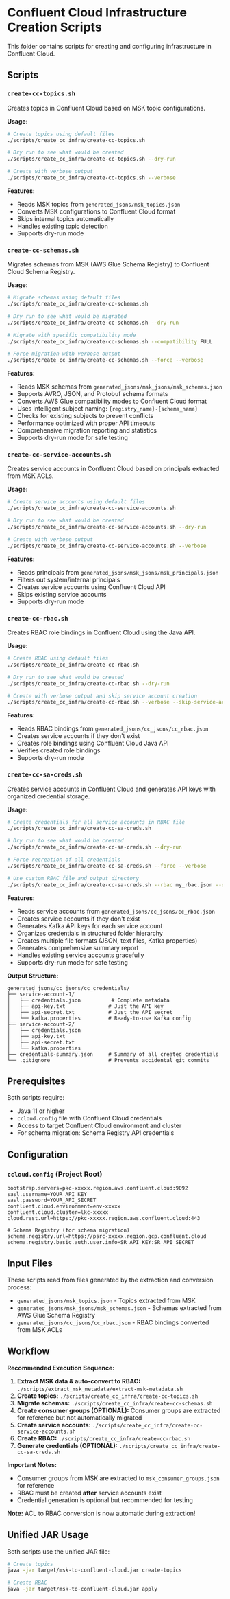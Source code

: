 # Confluent Cloud Infrastructure Creation Scripts

This folder contains scripts for creating and configuring infrastructure in Confluent Cloud.

## Scripts

### `create-cc-topics.sh`
Creates topics in Confluent Cloud based on MSK topic configurations.

**Usage:**
```bash
# Create topics using default files
./scripts/create_cc_infra/create-cc-topics.sh

# Dry run to see what would be created
./scripts/create_cc_infra/create-cc-topics.sh --dry-run

# Create with verbose output
./scripts/create_cc_infra/create-cc-topics.sh --verbose
```

**Features:**
- Reads MSK topics from `generated_jsons/msk_topics.json`
- Converts MSK configurations to Confluent Cloud format
- Skips internal topics automatically
- Handles existing topic detection
- Supports dry-run mode

### `create-cc-schemas.sh`
Migrates schemas from MSK (AWS Glue Schema Registry) to Confluent Cloud Schema Registry.

**Usage:**
```bash
# Migrate schemas using default files
./scripts/create_cc_infra/create-cc-schemas.sh

# Dry run to see what would be migrated
./scripts/create_cc_infra/create-cc-schemas.sh --dry-run

# Migrate with specific compatibility mode
./scripts/create_cc_infra/create-cc-schemas.sh --compatibility FULL

# Force migration with verbose output
./scripts/create_cc_infra/create-cc-schemas.sh --force --verbose
```

**Features:**
- Reads MSK schemas from `generated_jsons/msk_jsons/msk_schemas.json`
- Supports AVRO, JSON, and Protobuf schema formats
- Converts AWS Glue compatibility modes to Confluent Cloud format
- Uses intelligent subject naming: `{registry_name}-{schema_name}`
- Checks for existing subjects to prevent conflicts
- Performance optimized with proper API timeouts
- Comprehensive migration reporting and statistics
- Supports dry-run mode for safe testing

### `create-cc-service-accounts.sh`
Creates service accounts in Confluent Cloud based on principals extracted from MSK ACLs.

**Usage:**
```bash
# Create service accounts using default files
./scripts/create_cc_infra/create-cc-service-accounts.sh

# Dry run to see what would be created
./scripts/create_cc_infra/create-cc-service-accounts.sh --dry-run

# Create with verbose output
./scripts/create_cc_infra/create-cc-service-accounts.sh --verbose
```

**Features:**
- Reads principals from `generated_jsons/msk_jsons/msk_principals.json`
- Filters out system/internal principals
- Creates service accounts using Confluent Cloud API
- Skips existing service accounts
- Supports dry-run mode

### `create-cc-rbac.sh`
Creates RBAC role bindings in Confluent Cloud using the Java API.

**Usage:**
```bash
# Create RBAC using default files
./scripts/create_cc_infra/create-cc-rbac.sh

# Dry run to see what would be created
./scripts/create_cc_infra/create-cc-rbac.sh --dry-run

# Create with verbose output and skip service account creation
./scripts/create_cc_infra/create-cc-rbac.sh --verbose --skip-service-accounts
```

**Features:**
- Reads RBAC bindings from `generated_jsons/cc_jsons/cc_rbac.json`
- Creates service accounts if they don't exist
- Creates role bindings using Confluent Cloud Java API
- Verifies created role bindings
- Supports dry-run mode

### `create-cc-sa-creds.sh`
Creates service accounts in Confluent Cloud and generates API keys with organized credential storage.

**Usage:**
```bash
# Create credentials for all service accounts in RBAC file
./scripts/create_cc_infra/create-cc-sa-creds.sh

# Dry run to see what would be created
./scripts/create_cc_infra/create-cc-sa-creds.sh --dry-run

# Force recreation of all credentials
./scripts/create_cc_infra/create-cc-sa-creds.sh --force --verbose

# Use custom RBAC file and output directory
./scripts/create_cc_infra/create-cc-sa-creds.sh --rbac my_rbac.json --output /custom/path
```

**Features:**
- Reads service accounts from `generated_jsons/cc_jsons/cc_rbac.json`
- Creates service accounts if they don't exist
- Generates Kafka API keys for each service account
- Organizes credentials in structured folder hierarchy
- Creates multiple file formats (JSON, text files, Kafka properties)
- Generates comprehensive summary report
- Handles existing service accounts gracefully
- Supports dry-run mode for safe testing

**Output Structure:**
```
generated_jsons/cc_jsons/cc_credentials/
├── service-account-1/
│   ├── credentials.json          # Complete metadata
│   ├── api-key.txt              # Just the API key
│   ├── api-secret.txt           # Just the API secret
│   └── kafka.properties         # Ready-to-use Kafka config
├── service-account-2/
│   ├── credentials.json
│   ├── api-key.txt
│   ├── api-secret.txt
│   └── kafka.properties
├── credentials-summary.json     # Summary of all created credentials
└── .gitignore                   # Prevents accidental git commits
```

## Prerequisites

Both scripts require:
- Java 11 or higher
- `ccloud.config` file with Confluent Cloud credentials
- Access to target Confluent Cloud environment and cluster
- For schema migration: Schema Registry API credentials

## Configuration

### `ccloud.config` (Project Root)
```properties
bootstrap.servers=pkc-xxxxx.region.aws.confluent.cloud:9092
sasl.username=YOUR_API_KEY
sasl.password=YOUR_API_SECRET
confluent.cloud.environment=env-xxxxx
confluent.cloud.cluster=lkc-xxxxx
cloud.rest.url=https://pkc-xxxxx.region.aws.confluent.cloud:443

# Schema Registry (for schema migration)
schema.registry.url=https://psrc-xxxxx.region.gcp.confluent.cloud
schema.registry.basic.auth.user.info=SR_API_KEY:SR_API_SECRET
```

## Input Files

These scripts read from files generated by the extraction and conversion process:

- `generated_jsons/msk_topics.json` - Topics extracted from MSK
- `generated_jsons/msk_jsons/msk_schemas.json` - Schemas extracted from AWS Glue Schema Registry
- `generated_jsons/cc_jsons/cc_rbac.json` - RBAC bindings converted from MSK ACLs

## Workflow

**Recommended Execution Sequence:**

1. **Extract MSK data & auto-convert to RBAC:** `./scripts/extract_msk_metadata/extract-msk-metadata.sh`
2. **Create topics:** `./scripts/create_cc_infra/create-cc-topics.sh`
3. **Migrate schemas:** `./scripts/create_cc_infra/create-cc-schemas.sh`
4. **Create consumer groups (OPTIONAL):** Consumer groups are extracted for reference but not automatically migrated
5. **Create service accounts:** `./scripts/create_cc_infra/create-cc-service-accounts.sh`
6. **Create RBAC:** `./scripts/create_cc_infra/create-cc-rbac.sh`
7. **Generate credentials (OPTIONAL):** `./scripts/create_cc_infra/create-cc-sa-creds.sh`

**Important Notes:**
- Consumer groups from MSK are extracted to `msk_consumer_groups.json` for reference
- RBAC must be created **after** service accounts exist
- Credential generation is optional but recommended for testing

**Note:** ACL to RBAC conversion is now automatic during extraction!

## Unified JAR Usage

Both scripts use the unified JAR file:
```bash
# Create topics
java -jar target/msk-to-confluent-cloud.jar create-topics

# Create RBAC
java -jar target/msk-to-confluent-cloud.jar apply
``` 